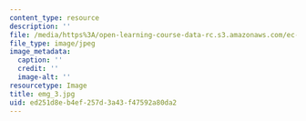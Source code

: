 ```yaml
---
content_type: resource
description: ''
file: /media/https%3A/open-learning-course-data-rc.s3.amazonaws.com/ec-710-d-lab-medical-technologies-for-the-developing-world-spring-2010/ed251d8eb4ef257d3a43f47592a80da2_emg_3.jpg
file_type: image/jpeg
image_metadata:
  caption: ''
  credit: ''
  image-alt: ''
resourcetype: Image
title: emg_3.jpg
uid: ed251d8e-b4ef-257d-3a43-f47592a80da2
---
```

